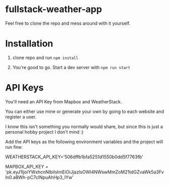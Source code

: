 # fullstack-weather-app
Feel free to clone the repo and mess around with it yourself.

# Installation
1. clone repo and run `npm install`

2. You're good to go. Start a dev server with `npm run start`

# API Keys
You'll need an API Key from Mapbox and WeatherStack.

You can either use mine or generate your own by going to each website and register a user.

I know this isn't something
you normally would share, but since this is just a personal hobby project
I don't mind :)

Add the API keys as the following environment variables and the project will run fine:

WEATHERSTACK_API_KEY='506dffb1bfa5251d1550b0dd5f7763fb'

MAPBOX_API_KEY = 'pk.eyJ1IjoiYWxhcnNlbiIsImEiOiJjazlsOWI4NWswMmZoM21tdGZvaWk5a3FvIn0.aBWh-pC7cINpuAhHp3_lYw'
